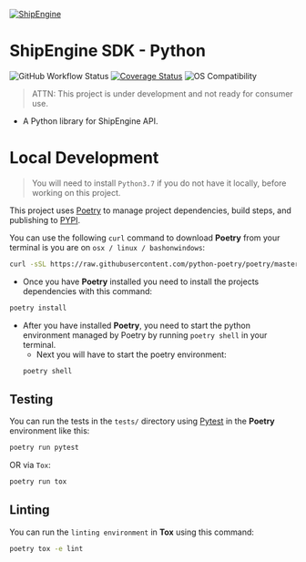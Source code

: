 [![ShipEngine](https://shipengine.github.io/img/shipengine-logo-wide.png)](https://shipengine.com)

ShipEngine SDK - Python
=======================
![GitHub Workflow Status](https://img.shields.io/github/workflow/status/ShipEngine/shipengine-python/Python%20package?label=shipengine-python&logo=github&logoColor=white)
[![Coverage Status](https://coveralls.io/repos/github/ShipEngine/shipengine-python/badge.svg?branch=main)](https://coveralls.io/github/ShipEngine/shipengine-python?branch=main)
![OS Compatibility](https://shipengine.github.io/img/badges/os-badges.svg)
> ATTN: This project is under development and not ready for consumer use.

- A Python library for ShipEngine API.

Local Development
=================
> You will need to install `Python3.7` if you do not have it locally, before working on this project.

This project uses [Poetry]() to manage project dependencies, build steps, and publishing to [PYPI]().

You can use the following `curl` command to download **Poetry** from your terminal is you are
on `osx / linux / bashonwindows`:

```bash
curl -sSL https://raw.githubusercontent.com/python-poetry/poetry/master/get-poetry.py | python -
```

- Once you have **Poetry** installed you need to install the projects dependencies with this command:

```bash
poetry install
```

- After you have installed **Poetry**, you need to start the python environment managed by Poetry by
  running `poetry shell` in your terminal.
    - Next you will have to start the poetry environment:
  ```bash
  poetry shell
  ```

Testing
-------
You can run the tests in the `tests/` directory using [Pytest]() in the **Poetry** environment like this:

```bash
poetry run pytest
```

OR via `Tox`:

```bash
poetry run tox
```

Linting
-------
You can run the `linting environment` in **Tox** using this command:

```bash
poetry tox -e lint
```
